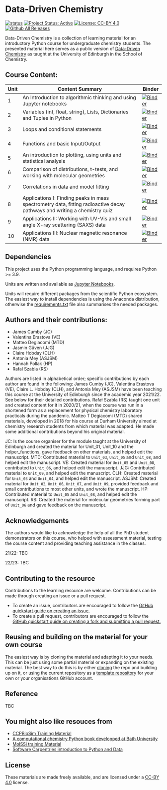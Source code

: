 # Data-Driven Chemistry
[![status](https://jose.theoj.org/papers/b4bb200d717653e896a84e2bbef8aa83/status.svg)](https://jose.theoj.org/papers/b4bb200d717653e896a84e2bbef8aa83)
[![Project Status: Active](https://www.repostatus.org/badges/latest/active.svg)](https://www.repostatus.org/#active)
[![License: CC-BY 4.0](https://img.shields.io/badge/License-CC--BY%204.0-lightgrey.svg)](https://creativecommons.org/licenses/by/4.0/)
[![Github All Releases](https://img.shields.io/github/downloads/Edinburgh-Chemistry-Teaching/Data-driven-chemistry/total)]()

Data-Driven Chemistry is a collection of learning material for an introductory Python course for undergraduate chemistry students. The presented material here serves as a public version of [Data-Driven Chemistry](http://www.drps.ed.ac.uk/22-23/dpt/cxchem08031.htm) as taught at the University of Edinburgh in the School of Chemistry. 

## Course Content:

| Unit | Content Summary                 | Binder    | 
|------|---------------------------------|-----------|
| 1    |  An Introduction to algorithmic thinking and using Jupyter notebooks               |[![Binder](https://mybinder.org/badge_logo.svg)](https://mybinder.org/v2/gh/Edinburgh-Chemistry-Teaching/Data-driven-chemistry/HEAD?labpath=Unit_01%2FUnit_01_problem_solving_I.ipynb)|
| 2    | Variables (int, float, string), Lists, Dictionaries and Tuples in Python|[![Binder](https://mybinder.org/badge_logo.svg)](https://mybinder.org/v2/gh/Edinburgh-Chemistry-Teaching/Data-driven-chemistry/HEAD?labpath=Unit_02%2FUnit_02_variables_I.ipynb) |
| 3    | Loops and conditional statements                                                 | [![Binder](https://mybinder.org/badge_logo.svg)](https://mybinder.org/v2/gh/Edinburgh-Chemistry-Teaching/Data-driven-chemistry/HEAD?labpath=Unit_03%2FUnit_03_loops_I.ipynb)|
| 4    | Functions and basic Input/Output                                       | [![Binder](https://mybinder.org/badge_logo.svg)](https://mybinder.org/v2/gh/Edinburgh-Chemistry-Teaching/Data-driven-chemistry/HEAD?labpath=Unit_04%2FUnit_04_functions_I.ipynb)|
| 5    | An introduction to plotting, using units and statistical analysis                     | [![Binder](https://mybinder.org/badge_logo.svg)](https://mybinder.org/v2/gh/Edinburgh-Chemistry-Teaching/Data-driven-chemistry/HEAD?labpath=Unit_05%2FUnit_05_I_numerical_data.ipynb) |
| 6    | Comparison of distributions, t-tests, and working with molecular geometries           | [![Binder](https://mybinder.org/badge_logo.svg)](https://mybinder.org/v2/gh/Edinburgh-Chemistry-Teaching/Data-driven-chemistry/HEAD?labpath=Unit_06%2FUnit_06_statistics_I.ipynb) |[![Unit_06](https://colab.research.google.com/assets/colab-badge.svg)](https://colab.research.google.com/github/Edinburgh-Chemistry-Teaching/Data-driven-chemistry/blob/main/Unit_06/Unit_06_statistics_I.ipynb) | 
| 7    | Correlations in data and model fitting                              | [![Binder](https://mybinder.org/badge_logo.svg)](https://mybinder.org/v2/gh/Edinburgh-Chemistry-Teaching/Data-driven-chemistry/HEAD?labpath=Unit_07%2FUnit_07_fitting_I.ipynb)   |
| 8    | Applications I: Finding peaks in mass spectrometry data, fitting radioactive decay pathways and writing a chemistry quiz                                                          | [![Binder](https://mybinder.org/badge_logo.svg)](https://mybinder.org/v2/gh/Edinburgh-Chemistry-Teaching/Data-driven-chemistry/HEAD?labpath=Unit_08%2FUnit_08_Applications_I.ipynb)   |
| 9    | Applications II:  Working with UV-Vis and small angle X-ray scattering (SAXS) data                                                      | [![Binder](https://mybinder.org/badge_logo.svg)](https://mybinder.org/v2/gh/Edinburgh-Chemistry-Teaching/Data-driven-chemistry/HEAD?labpath=Unit_09%2FUnit_09_applications_II_part_I.ipynb)  |
| 10   | Applications III: Nuclear magnetic resonance (NMR) data                                                    | [![Binder](https://mybinder.org/badge_logo.svg)](https://mybinder.org/v2/gh/Edinburgh-Chemistry-Teaching/Data-driven-chemistry/HEAD?labpath=Unit_10%2FUnit_10_NMR_application_student.ipynb)   |

## Dependencies

This project uses the Python programming language, and requires Python >= 3.9.

Units are written and available as [Jupyter Notebooks](https://jupyter.org/).

Units will require different packages from the scientific Python ecosystem. The easiest way to install dependencies is using the Anaconda distribution, otherwise the [requirements.txt](requirements.txt) file also summarises the needed packages. 

## Authors and their contributions:

- James Cumby (JC)
- Valentina Erastova (VE)
- Matteo Degiacomi (MTD)
- Jasmin Güven (JJG)
- Claire Hobday (CLH)
- Antonia Mey (ASJSM)
- Hannah Pollak (HP)
- Rafal Szabla (RS)

Authors are listed in alphabetical order; specific contributions by each author are found in the following: James Cumby (JC), Valentina Erastova (VE), Claire L. Hobday (CLH), and Antonia Mey (ASJSM) have been teaching this course at the University of Edinburgh since the academic year 2021/22. See below for their detailed contributions. Rafał Szabla (RS) taught one unit and created content for it in 2020/21, when the course was run in a shortened form as a replacement for physical chemistry laboratory practicals during the pandemic. Matteo T Degiacomi (MTD) shared materials, developed in 2018 for his course at Durham University aimed at chemistry research students from which material was adapted. He made some additional contributions beyond his original material.

JC: Is the course organiser for the module taught at the University of Edinburgh and created the material for Unit_01, Unit_10 and the helper_functions, gave feedback on other materials, and helped edit the manuscript.
MTD: Contributed material to `Unit_03`, `Unit_05` and `Unit_08`, and helped edit the manuscript.
VE: Created material for `Unit_05` and `Unit_08`, contributed to `Unit_06`, and helped edit the manuscript.
JJG: Contributed material to `Unit_09`, and helped edit the manuscript.
CLH: Created material for `Unit_03` and `Unit_04`, and helped edit the manuscript.
ASJSM: Created material for `Unit_02`, `Unit_06`, `Unit_07`, and `Unit_09`, provided feedback and small contributions to most other units, and wrote the manuscript.
HP: Contributed material to `Unit_05` and  `Unit_08`, and helped edit the manuscript.
RS: Created the material for molecular geometries forming part of `Unit_06` and gave feedback on the manuscript.

## Acknowledgements

The authors would like to acknowledge the help of all the PhD student demonstrators on this course, who helped with assessment material, testing the course content and providing teaching assistance in the classes. 

21/22: TBC

22/23: TBC

## Contributing to the resource

Contributions to the learning resource are welcome. Contributions can be made through creating an issue or a pull request.

- To create an issue, contributors are encouraged to follow the [GitHub quickstart guide on creating an issue.](https://docs.github.com/en/issues/tracking-your-work-with-issues/creating-an-issue)
- To create a pull request, contributors are encouraged to follow the [GitHub quickstart guide on creating a fork and submitting a pull request.](https://docs.github.com/en/get-started/quickstart/contributing-to-projects)


## Reusing and building on the material for your own course

The easiest way is by cloning the material and adapting it to your needs. This can be just using some partial material or expanding on the existing material. The best way to do this is by either [cloning](https://docs.github.com/en/repositories/creating-and-managing-repositories/cloning-a-repository) the repo and building up on it, or using the current repository as a [template repository](https://docs.github.com/en/repositories/creating-and-managing-repositories/creating-a-repository-from-a-template) for your own or your organisations GitHub account. 


## Reference

TBC

## You might also like resouces from

- [CCPBioSim Training Material](https://github.com/CCPBioSim)
- [A computational chemistry Python book developped at Bath University](https://pythoninchemistry.org/ch40208/introduction/about_this_book.html)
- [MolSSi training Material](http://education.molssi.org)
- [Software Carpentries introduction to Python and Data](https://software-carpentry.org/lessons/)


## License

These materials are made freely available, and are licensed under a [CC-BY 4.0](https://creativecommons.org/licenses/by/4.0/) license.
